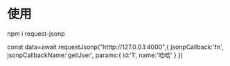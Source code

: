 # 使用
   npm i request-jsonp


   const data=await requestJsonp("htttp://127.0.0.1:4000",{
    jsonpCallback:'fn',
    jsonpCallbackName:'getUser',
    params:{
        id:'1',
        name:'哈哈'
    }
   })

